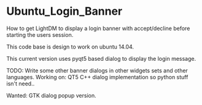 Ubuntu_Login_Banner
===================

How to get LightDM to display a login banner with accept/decline before starting the users session.

This code base is design to work on ubuntu 14.04.

This current version uses pyqt5 based dialog to display the login message.

TODO: Write some other banner dialogs in other widgets sets and other languages.
Working on:  QT5 C++ dialog implementation so python stuff isn't need..

Wanted: GTK dialog popup version.
